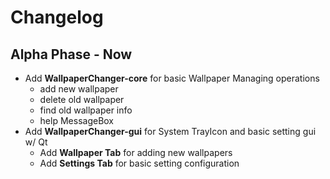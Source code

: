 # **Changelog**

## Alpha Phase - Now

* Add **WallpaperChanger-core** for basic Wallpaper Managing operations
  * add new wallpaper
  * delete old wallpaper
  * find old wallpaper info
  * help MessageBox
* Add **WallpaperChanger-gui** for System TrayIcon and basic setting gui w/ Qt
  * Add **Wallpaper Tab** for adding new wallpapers
  * Add **Settings Tab** for basic setting configuration